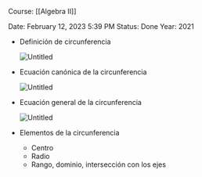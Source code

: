 Course: [[Algebra II]]

Date: February 12, 2023 5:39 PM
Status: Done
Year: 2021

- Definición de circunferencia
    
    ![Untitled](Images/Circunferencia%20en%20R2/Untitled.png)
    
- Ecuación canónica de la circunferencia
    
    ![Untitled](Images/Circunferencia%20en%20R2/Untitled%201.png)
    
- Ecuación general de la circunferencia
    
    ![Untitled](Images/Circunferencia%20en%20R2/Untitled%202.png)
    
- Elementos de la circunferencia
    - Centro
    - Radio
    - Rango, dominio, intersección con los ejes